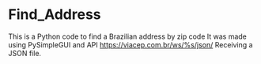 # Find_Address
This is a Python code to find a Brazilian address by zip code
It was made using PySimpleGUI and API https://viacep.com.br/ws/%s/json/
Receiving a JSON file.
